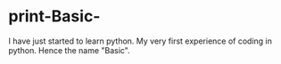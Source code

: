 # print-Basic-
I have just started to learn python. My very first experience of coding in python. Hence the name "Basic".
